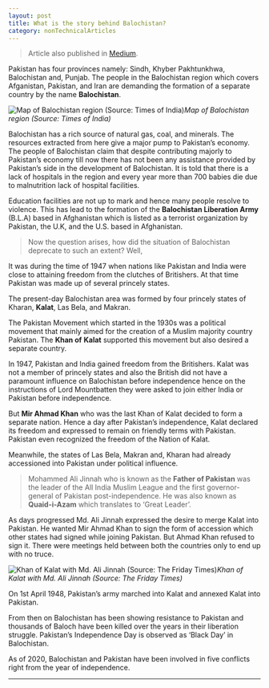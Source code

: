 ```yaml
---
layout: post 
title: What is the story behind Balochistan?
category: nonTechnicalArticles
---
```


> Article also published in [Medium](https://surajsv.medium.com/).

Pakistan has four provinces namely: Sindh, Khyber Pakhtunkhwa, Balochistan and, Punjab. The people in the Balochistan region which covers Afganistan, Pakistan, and Iran are demanding the formation of a separate country by the name **Balochistan**.

![Map of Balochistan region (Source: Times of India)](https://cdn-images-1.medium.com/max/2000/1*cctnbPkuwCRv-tMAyYKCeA.jpeg)*Map of Balochistan region (Source: Times of India)*

Balochistan has a rich source of natural gas, coal, and minerals. The resources extracted from here give a major pump to Pakistan’s economy. The people of Balochistan claim that despite contributing majorly to Pakistan’s economy till now there has not been any assistance provided by Pakistan’s side in the development of Balochistan. It is told that there is a lack of hospitals in the region and every year more than 700 babies die due to malnutrition lack of hospital facilities.

Education facilities are not up to mark and hence many people resolve to violence. This has lead to the formation of the **Balochistan Liberation Army** (B.L.A) based in Afghanistan which is listed as a terrorist organization by Pakistan, the U.K, and the U.S. based in Afghanistan.
> Now the question arises, how did the situation of Balochistan deprecate to such an extent? Well,

It was during the time of 1947 when nations like Pakistan and India were close to attaining freedom from the clutches of Britishers. At that time Pakistan was made up of several princely states.

The present-day Balochistan area was formed by four princely states of Kharan, **Kalat**, Las Bela, and Makran.

The Pakistan Movement which started in the 1930s was a political movement that mainly aimed for the creation of a Muslim majority country Pakistan. The **Khan of** **Kalat** supported this movement but also desired a separate country.

In 1947, Pakistan and India gained freedom from the Britishers. Kalat was not a member of princely states and also the British did not have a paramount influence on Balochistan before independence hence on the instructions of Lord Mountbatten they were asked to join either India or Pakistan before independence.

But **Mir Ahmad Khan** who was the last Khan of Kalat decided to form a separate nation. Hence a day after Pakistan’s independence, Kalat declared its freedom and expressed to remain on friendly terms with Pakistan. Pakistan even recognized the freedom of the Nation of Kalat.

Meanwhile, the states of Las Bela, Makran and, Kharan had already accessioned into Pakistan under political influence.
> Mohammed Ali Jinnah who is known as the **Father of Pakistan** was the leader of the All India Muslim League and the first governor-general of Pakistan post-independence. He was also known as **Quaid-i-Azam** which translates to ‘Great Leader’.

As days progressed Md. Ali Jinnah expressed the desire to merge Kalat into Pakistan. He wanted Mir Ahmad Khan to sign the form of accession which other states had signed while joining Pakistan. But Ahmad Khan refused to sign it. There were meetings held between both the countries only to end up with no truce.

![Khan of Kalat with Md. Ali Jinnah (Source: The Friday Times)](https://cdn-images-1.medium.com/max/2000/1*VaSbNk6dmc70gX4k3DVqTQ.jpeg)*Khan of Kalat with Md. Ali Jinnah (Source: The Friday Times)*

On 1st April 1948, Pakistan’s army marched into Kalat and annexed Kalat into Pakistan.

From then on Balochistan has been showing resistance to Pakistan and thousands of Baloch have been killed over the years in their liberation struggle. Pakistan’s Independence Day is observed as ‘Black Day’ in Balochistan.

As of 2020, Balochistan and Pakistan have been involved in five conflicts right from the year of independence.

----------------
